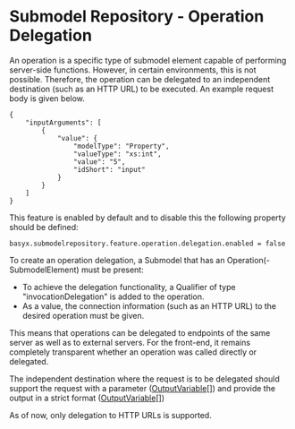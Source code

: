 # Submodel Repository - Operation Delegation
An operation is a specific type of submodel element capable of performing server-side functions. However, in certain environments, this is not possible. Therefore, the operation can be delegated to an independent destination (such as an HTTP URL) to be executed. An example request body is given below.
```
{
	"inputArguments": [
		{
		    "value": {
		        "modelType": "Property",
		        "valueType": "xs:int",
		        "value": "5",
		        "idShort": "input"
		    }
	 	}
	]
}
```

This feature is enabled by default and to disable this the following property should be defined:

```
basyx.submodelrepository.feature.operation.delegation.enabled = false
```

To create an operation delegation, a Submodel that has an Operation(-SubmodelElement) must be present:
-	To achieve the delegation functionality, a Qualifier of type "invocationDelegation" is added to the operation.
-	As a value, the connection information (such as an HTTP URL) to the desired operation must be given.

This means that operations can be delegated to endpoints of the same server as well as to external servers. For the front-end, it remains completely transparent whether an operation was called directly or delegated.


The independent destination where the request is to be delegated should support the request with a parameter ([OutputVariable[]](https://github.com/eclipse-aas4j/aas4j/blob/2abf04bc01f80bceafa575cf85da429d5fe63918/model/src/main/java/org/eclipse/digitaltwin/aas4j/v3/model/OperationVariable.java#L31)) and provide the output in a strict format ([OutputVariable[]](https://github.com/eclipse-aas4j/aas4j/blob/2abf04bc01f80bceafa575cf85da429d5fe63918/model/src/main/java/org/eclipse/digitaltwin/aas4j/v3/model/OperationVariable.java#L31))

As of now, only delegation to HTTP URLs is supported.
